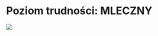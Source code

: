 # Poziom trudności: MLECZNY

![](https://thumbs.gfycat.com/WillingSinfulAfricangroundhornbill.webp)
